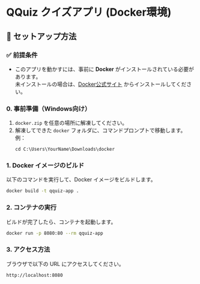 # QQuiz クイズアプリ (Docker環境)

## 📌 セットアップ方法

### ✅ 前提条件
- このアプリを動かすには、事前に **Docker** がインストールされている必要があります。  
  未インストールの場合は、[Docker公式サイト](https://www.docker.com/products/docker-desktop/) からインストールしてください。

### 0. 事前準備（Windows向け）
1. `docker.zip` を任意の場所に解凍してください。  
2. 解凍してできた `docker` フォルダに、コマンドプロンプトで移動します。  
   例：
   ```
   cd C:\Users\YourName\Downloads\docker
   ```

### 1. Docker イメージのビルド  
以下のコマンドを実行して、Docker イメージをビルドします。
```sh
docker build -t qquiz-app .
```

### 2. コンテナの実行  
ビルドが完了したら、コンテナを起動します。
```sh
docker run -p 8080:80 --rm qquiz-app
```

### 3. アクセス方法  
ブラウザで以下の URL にアクセスしてください。
```
http://localhost:8080
```